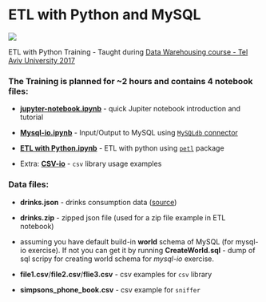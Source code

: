 # ETL with Python and MySQL

![](http://ascendiatech.in/images/etl-bg.png)


ETL with Python Training - Taught during [Data Warehousing course - Tel Aviv University 2017](http://www30.tau.ac.il/yedion/syllabuse.asp?course=0571417202)
  
### The Training is planned for ~2 hours and contains 4 notebook files:
* **[jupyter-notebook.ipynb](/jupyter-notebook.ipynb)** - quick Jupiter notebook introduction and tutorial

* **[Mysql-io.ipynb](/Mysql-io.ipynb)**   - Input/Output to MySQL using [``MySQLdb`` connector](http://mysql-python.sourceforge.net/MySQLdb.html)

* **[ETL with Python.ipynb](/ETL_with_Python.ipynb)**  - ETL with python using [``petl``](https://petl.readthedocs.io/en/latest/) package

* Extra: **[CSV-io](/csv_io/CSV-io.ipynb)** - ``csv`` library usage examples

### Data files:
* **drinks.json** - drinks consumption data ([source](https://github.com/justmarkham)) 

* **drinks.zip** - zipped json file (used for a zip file example in ETL notebook)

* assuming you have default build-in **world** schema of MySQL (for mysql-io exercise). If not you can get it by running **CreateWorld.sql**  - dump of sql scripy for creating world schema for *mysql-io* exercise. 

* **file1.csv**/**file2.csv**/**flie3.csv** - csv examples for ``csv`` library

* **simpsons_phone_book.csv** - csv example for ``sniffer``
